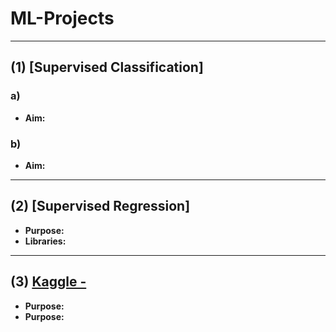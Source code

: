 # ML-Projects

___________________________________

## (1) [Supervised Classification]

### a) []()
   - **Aim:**

### b) []()
   - **Aim:**

___________________________________

## (2) [Supervised Regression]

- **Purpose:**
- **Libraries:**

____________________________________

## (3) [Kaggle - ]()

- **Purpose:**
- **Purpose:**
